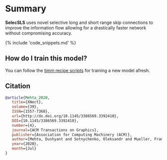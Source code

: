 # Summary

**SelecSLS** uses novel selective long and short range skip connections to improve the information flow allowing for a drastically faster network without compromising accuracy.

{% include 'code_snippets.md' %}

## How do I train this model?

You can follow the [timm recipe scripts](https://rwightman.github.io/pytorch-image-models/scripts/) for training a new model afresh.

## Citation

```BibTeX
@article{Mehta_2020,
   title={XNect},
   volume={39},
   ISSN={1557-7368},
   url={http://dx.doi.org/10.1145/3386569.3392410},
   DOI={10.1145/3386569.3392410},
   number={4},
   journal={ACM Transactions on Graphics},
   publisher={Association for Computing Machinery (ACM)},
   author={Mehta, Dushyant and Sotnychenko, Oleksandr and Mueller, Franziska and Xu, Weipeng and Elgharib, Mohamed and Fua, Pascal and Seidel, Hans-Peter and Rhodin, Helge and Pons-Moll, Gerard and Theobalt, Christian},
   year={2020},
   month={Jul}
}
```

<!--
Models:
- Name: selecsls42b
  Metadata:
    FLOPs: 3824022528
    Training Data:
    - ImageNet
    Training Techniques:
    - Cosine Annealing
    - Random Erasing
    Architecture:
    - Batch Normalization
    - Convolution
    - Dense Connections
    - Dropout
    - Global Average Pooling
    - ReLU
    - SelecSLS Block
    File Size: 129948954
    Tasks:
    - Image Classification
    ID: selecsls42b
    Crop Pct: '0.875'
    Image Size: '224'
    Interpolation: bicubic
  Code: https://github.com/rwightman/pytorch-image-models/blob/b9843f954b0457af2db4f9dea41a8538f51f5d78/timm/models/selecsls.py#L335
  In Collection: SelecSLS
- Name: selecsls60
  Metadata:
    FLOPs: 4610472600
    Training Data:
    - ImageNet
    Training Techniques:
    - Cosine Annealing
    - Random Erasing
    Architecture:
    - Batch Normalization
    - Convolution
    - Dense Connections
    - Dropout
    - Global Average Pooling
    - ReLU
    - SelecSLS Block
    File Size: 122839714
    Tasks:
    - Image Classification
    ID: selecsls60
    Crop Pct: '0.875'
    Image Size: '224'
    Interpolation: bicubic
  Code: https://github.com/rwightman/pytorch-image-models/blob/b9843f954b0457af2db4f9dea41a8538f51f5d78/timm/models/selecsls.py#L342
  In Collection: SelecSLS
- Name: selecsls60b
  Metadata:
    FLOPs: 4657653144
    Training Data:
    - ImageNet
    Training Techniques:
    - Cosine Annealing
    - Random Erasing
    Architecture:
    - Batch Normalization
    - Convolution
    - Dense Connections
    - Dropout
    - Global Average Pooling
    - ReLU
    - SelecSLS Block
    File Size: 131252898
    Tasks:
    - Image Classification
    ID: selecsls60b
    Crop Pct: '0.875'
    Image Size: '224'
    Interpolation: bicubic
  Code: https://github.com/rwightman/pytorch-image-models/blob/b9843f954b0457af2db4f9dea41a8538f51f5d78/timm/models/selecsls.py#L349
  In Collection: SelecSLS
Collections:
- Name: SelecSLS
  Paper:
    title: 'XNect: Real-time Multi-Person 3D Motion Capture with a Single RGB Camera'
    url: https://paperswithcode.com//paper/xnect-real-time-multi-person-3d-human-pose
  type: model-index
Type: model-index
-->
